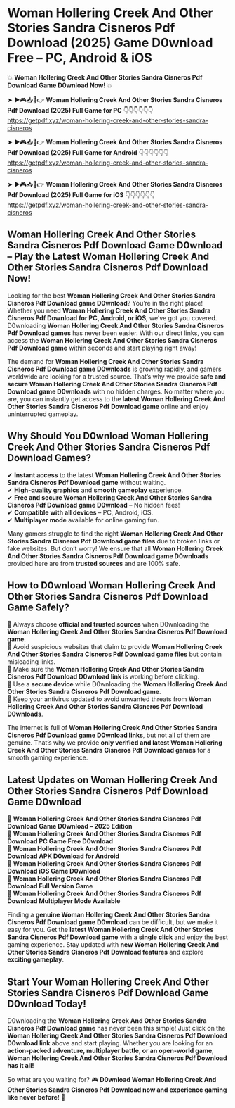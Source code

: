 # Woman Hollering Creek And Other Stories Sandra Cisneros Pdf Download (2025) Game D0wnload Free – PC, Android & iOS

💥 **Woman Hollering Creek And Other Stories Sandra Cisneros Pdf Download Game D0wnload Now!** 💥  

➤ ►🎮📥📱👉 **Woman Hollering Creek And Other Stories Sandra Cisneros Pdf Download (2025) Full Game for PC** 👇👇👇👇👇👇  
https://getpdf.xyz/woman-hollering-creek-and-other-stories-sandra-cisneros  

➤ ►🎮📥📱👉 **Woman Hollering Creek And Other Stories Sandra Cisneros Pdf Download (2025) Full Game for Android** 👇👇👇👇👇👇  
https://getpdf.xyz/woman-hollering-creek-and-other-stories-sandra-cisneros  

➤ ►🎮📥📱👉 **Woman Hollering Creek And Other Stories Sandra Cisneros Pdf Download (2025) Full Game for iOS** 👇👇👇👇👇👇  
https://getpdf.xyz/woman-hollering-creek-and-other-stories-sandra-cisneros  

## Woman Hollering Creek And Other Stories Sandra Cisneros Pdf Download Game D0wnload – Play the Latest Woman Hollering Creek And Other Stories Sandra Cisneros Pdf Download Now!

Looking for the best **Woman Hollering Creek And Other Stories Sandra Cisneros Pdf Download game D0wnload**? You’re in the right place! Whether you need **Woman Hollering Creek And Other Stories Sandra Cisneros Pdf Download for PC, Android, or iOS**, we’ve got you covered. D0wnloading **Woman Hollering Creek And Other Stories Sandra Cisneros Pdf Download games** has never been easier. With our direct links, you can access the **Woman Hollering Creek And Other Stories Sandra Cisneros Pdf Download game** within seconds and start playing right away!  

The demand for **Woman Hollering Creek And Other Stories Sandra Cisneros Pdf Download game D0wnloads** is growing rapidly, and gamers worldwide are looking for a trusted source. That’s why we provide **safe and secure Woman Hollering Creek And Other Stories Sandra Cisneros Pdf Download game D0wnloads** with no hidden charges. No matter where you are, you can instantly get access to the **latest Woman Hollering Creek And Other Stories Sandra Cisneros Pdf Download game** online and enjoy uninterrupted gameplay.  

## **Why Should You D0wnload Woman Hollering Creek And Other Stories Sandra Cisneros Pdf Download Games?**  

✔ **Instant access** to the latest **Woman Hollering Creek And Other Stories Sandra Cisneros Pdf Download game** without waiting.  
✔ **High-quality graphics** and **smooth gameplay** experience.  
✔ **Free and secure Woman Hollering Creek And Other Stories Sandra Cisneros Pdf Download game D0wnload** – No hidden fees!  
✔ **Compatible with all devices** – PC, Android, iOS.  
✔ **Multiplayer mode** available for online gaming fun.  

Many gamers struggle to find the right **Woman Hollering Creek And Other Stories Sandra Cisneros Pdf Download game files** due to broken links or fake websites. But don’t worry! We ensure that all **Woman Hollering Creek And Other Stories Sandra Cisneros Pdf Download game D0wnloads** provided here are from **trusted sources** and are 100% safe.  

## **How to D0wnload Woman Hollering Creek And Other Stories Sandra Cisneros Pdf Download Game Safely?**  

📌 Always choose **official and trusted sources** when D0wnloading the **Woman Hollering Creek And Other Stories Sandra Cisneros Pdf Download game**.  
📌 Avoid suspicious websites that claim to provide **Woman Hollering Creek And Other Stories Sandra Cisneros Pdf Download game files** but contain misleading links.  
📌 Make sure the **Woman Hollering Creek And Other Stories Sandra Cisneros Pdf Download D0wnload link** is working before clicking.  
📌 Use a **secure device** while D0wnloading the **Woman Hollering Creek And Other Stories Sandra Cisneros Pdf Download game**.  
📌 Keep your antivirus updated to avoid unwanted threats from **Woman Hollering Creek And Other Stories Sandra Cisneros Pdf Download D0wnloads**.  

The internet is full of **Woman Hollering Creek And Other Stories Sandra Cisneros Pdf Download game D0wnload links**, but not all of them are genuine. That’s why we provide **only verified and latest Woman Hollering Creek And Other Stories Sandra Cisneros Pdf Download games** for a smooth gaming experience.  

## **Latest Updates on Woman Hollering Creek And Other Stories Sandra Cisneros Pdf Download Game D0wnload**  

🔹 **Woman Hollering Creek And Other Stories Sandra Cisneros Pdf Download Game D0wnload – 2025 Edition**  
🔹 **Woman Hollering Creek And Other Stories Sandra Cisneros Pdf Download PC Game Free D0wnload**  
🔹 **Woman Hollering Creek And Other Stories Sandra Cisneros Pdf Download APK D0wnload for Android**  
🔹 **Woman Hollering Creek And Other Stories Sandra Cisneros Pdf Download iOS Game D0wnload**  
🔹 **Woman Hollering Creek And Other Stories Sandra Cisneros Pdf Download Full Version Game**  
🔹 **Woman Hollering Creek And Other Stories Sandra Cisneros Pdf Download Multiplayer Mode Available**  

Finding a **genuine Woman Hollering Creek And Other Stories Sandra Cisneros Pdf Download game D0wnload** can be difficult, but we make it easy for you. Get the **latest Woman Hollering Creek And Other Stories Sandra Cisneros Pdf Download game** with a **single click** and enjoy the best gaming experience. Stay updated with **new Woman Hollering Creek And Other Stories Sandra Cisneros Pdf Download features** and explore **exciting gameplay**.  

## **Start Your Woman Hollering Creek And Other Stories Sandra Cisneros Pdf Download Game D0wnload Today!**  

D0wnloading the **Woman Hollering Creek And Other Stories Sandra Cisneros Pdf Download game** has never been this simple! Just click on the **Woman Hollering Creek And Other Stories Sandra Cisneros Pdf Download D0wnload link** above and start playing. Whether you are looking for an **action-packed adventure, multiplayer battle, or an open-world game**, **Woman Hollering Creek And Other Stories Sandra Cisneros Pdf Download has it all!**  

So what are you waiting for? 🎮 **D0wnload Woman Hollering Creek And Other Stories Sandra Cisneros Pdf Download now and experience gaming like never before!** 🚀  